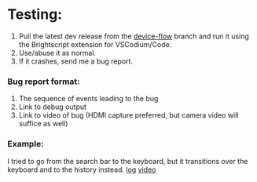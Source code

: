 # Testing:

1. Pull the latest dev release from the [device-flow](https://github.com/lbryio/odysee-roku/tree/device-flow) branch and run it using the Brightscript extension for VSCodium/Code.
1. Use/abuse it as normal.
1. If it crashes, send me a bug report.

### Bug report format:
1. The sequence of events leading to the bug
1. Link to debug output
1. Link to video of bug (HDMI capture preferred, but camera video will suffice as well)

### Example:

I tried to go from the search bar to the keyboard, but it transitions over the keyboard and to the history instead.
[log](https://halitesoftware.com/examplelog.txt)
[video](https://halitesoftware.com/examplevideo.mkv)